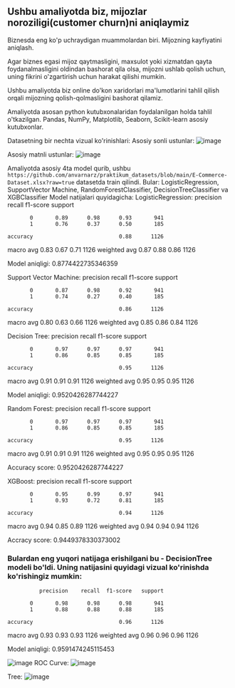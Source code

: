 ## Ushbu amaliyotda biz, mijozlar noroziligi(customer churn)ni aniqlaymiz

Biznesda eng ko'p uchraydigan muammolardan biri. Mijozning kayfiyatini aniqlash.

Agar biznes egasi mijoz qaytmasligini, maxsulot yoki xizmatdan qayta foydanalmasligini oldindan bashorat qila olsa, mijozni ushlab qolish uchun, uning fikrini o'zgartirish uchun harakat qilishi mumkin.

Ushbu amaliyotda biz online do'kon xaridorlari ma'lumotlarini tahlil qilish orqali mijozning qolish-qolmasligini bashorat qilamiz.

Amaliyotda asosan python kutubxonalaridan foydalanilgan holda tahlil o'tkazilgan. Pandas, NumPy, Matplotlib, Seaborn, Scikit-learn asosiy kutubxonlar. 

Datasetning bir nechta vizual ko'rinishlari:
Asosiy sonli ustunlar:
![image](https://github.com/user-attachments/assets/fd838ac2-322b-4fc2-8a59-665d9336076c)

Asosiy matnli ustunlar:
![image](https://github.com/user-attachments/assets/7cef74a7-85cc-4ad2-b613-947d3fd9621e)


Amaliyotda asosiy 4ta model qurib, ushbu `https://github.com/anvarnarz/praktikum_datasets/blob/main/E-Commerce-Dataset.xlsx?raw=true` datasetda train qilindi. Bular: LogisticRegression, SupportVector Machine, RandomForestClassifier, DecisionTreeClassifier va XGBClassifier
Model natijalari quyidagicha:
LogisticRegression:
              precision    recall  f1-score   support

           0       0.89      0.98      0.93       941
           1       0.76      0.37      0.50       185

    accuracy                           0.88      1126
   macro avg       0.83      0.67      0.71      1126
weighted avg       0.87      0.88      0.86      1126

Model aniqligi: 
 0.8774422735346359


Support Vector Machine:
              precision    recall  f1-score   support

           0       0.87      0.98      0.92       941
           1       0.74      0.27      0.40       185

    accuracy                           0.86      1126
   macro avg       0.80      0.63      0.66      1126
weighted avg       0.85      0.86      0.84      1126


Decision Tree:
              precision    recall  f1-score   support

           0       0.97      0.97      0.97       941
           1       0.86      0.85      0.85       185

    accuracy                           0.95      1126
   macro avg       0.91      0.91      0.91      1126
weighted avg       0.95      0.95      0.95      1126

Model aniqligi: 0.9520426287744227


Random Forest:
              precision    recall  f1-score   support

           0       0.97      0.97      0.97       941
           1       0.86      0.85      0.85       185

    accuracy                           0.95      1126
   macro avg       0.91      0.91      0.91      1126
weighted avg       0.95      0.95      0.95      1126

Accuracy score: 0.9520426287744227


XGBoost:
              precision    recall  f1-score   support

           0       0.95      0.99      0.97       941
           1       0.93      0.72      0.81       185

    accuracy                           0.94      1126
   macro avg       0.94      0.85      0.89      1126
weighted avg       0.94      0.94      0.94      1126

Accracy score: 0.9449378330373002




### Bulardan eng yuqori natijaga erishilgani bu - DecisionTree modeli bo'ldi. Uning natijasini quyidagi vizual ko'rinishda ko'rishingiz mumkin:
              precision    recall  f1-score   support

           0       0.98      0.98      0.98       941
           1       0.88      0.88      0.88       185

    accuracy                           0.96      1126
   macro avg       0.93      0.93      0.93      1126
weighted avg       0.96      0.96      0.96      1126

Model aniqligi: 0.9591474245115453

![image](https://github.com/user-attachments/assets/e12d6158-689a-499e-a028-42b1348b7c97)
ROC Curve:
![image](https://github.com/user-attachments/assets/528d44df-79b8-4f65-9dba-2d99137596ac)

Tree:
![image](https://github.com/user-attachments/assets/c0266284-9d98-4242-9d1a-23004e9961a8)



